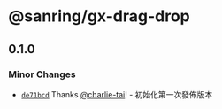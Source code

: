 # @sanring/gx-drag-drop

## 0.1.0

### Minor Changes

- [`de71bcd`](https://github.com/jack755051/gxcella/commit/de71bcd959f97001265774d085ca94db621f75ec) Thanks [@charlie-tai](https://github.com/charlie-tai)! - 初始化第一次發佈版本
